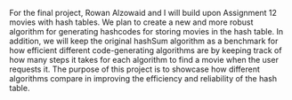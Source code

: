 For the final project, Rowan Alzowaid and I will build upon Assignment 12 movies with hash tables. We plan to create a new and more robust algorithm for generating hashcodes for storing movies in the hash table. In addition, we will keep the original hashSum algorithm as a benchmark for how efficient different code-generating algorithms are by keeping track of how many steps it takes for each algorithm to find a movie when the user requests it. The purpose of this project is to showcase how different algorithms compare in improving the efficiency and reliability of the hash table. 
